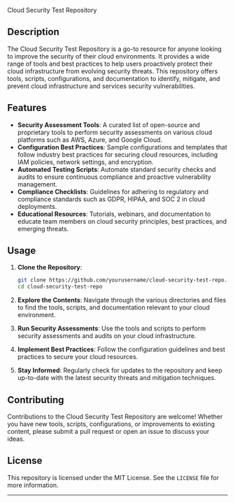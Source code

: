  Cloud Security Test Repository

## Description

The Cloud Security Test Repository is a go-to resource for anyone looking to improve the security of their cloud environments. It provides a wide range of tools and best practices to help users proactively protect their cloud infrastructure from evolving security threats. This repository offers tools, scripts, configurations, and documentation to identify, mitigate, and prevent cloud infrastructure and services security vulnerabilities.

## Features

- **Security Assessment Tools**: A curated list of open-source and proprietary tools to perform security assessments on various cloud platforms such as AWS, Azure, and Google Cloud.
- **Configuration Best Practices**: Sample configurations and templates that follow industry best practices for securing cloud resources, including IAM policies, network settings, and encryption.
- **Automated Testing Scripts**: Automate standard security checks and audits to ensure continuous compliance and proactive vulnerability management.
- **Compliance Checklists**: Guidelines for adhering to regulatory and compliance standards such as GDPR, HIPAA, and SOC 2 in cloud deployments.
- **Educational Resources**: Tutorials, webinars, and documentation to educate team members on cloud security principles, best practices, and emerging threats.

## Usage

1. **Clone the Repository**:
   ```bash
   git clone https://github.com/yourusername/cloud-security-test-repo.git
   cd cloud-security-test-repo
   ```

2. **Explore the Contents**:
   Navigate through the various directories and files to find the tools, scripts, and documentation relevant to your cloud environment.

3. **Run Security Assessments**:
   Use the tools and scripts to perform security assessments and audits on your cloud infrastructure.

4. **Implement Best Practices**:
   Follow the configuration guidelines and best practices to secure your cloud resources.

5. **Stay Informed**:
   Regularly check for updates to the repository and keep up-to-date with the latest security threats and mitigation techniques.

## Contributing

Contributions to the Cloud Security Test Repository are welcome! Whether you have new tools, scripts, configurations, or improvements to existing content, please submit a pull request or open an issue to discuss your ideas.

## License

This repository is licensed under the MIT License. See the `LICENSE` file for more information.

---

